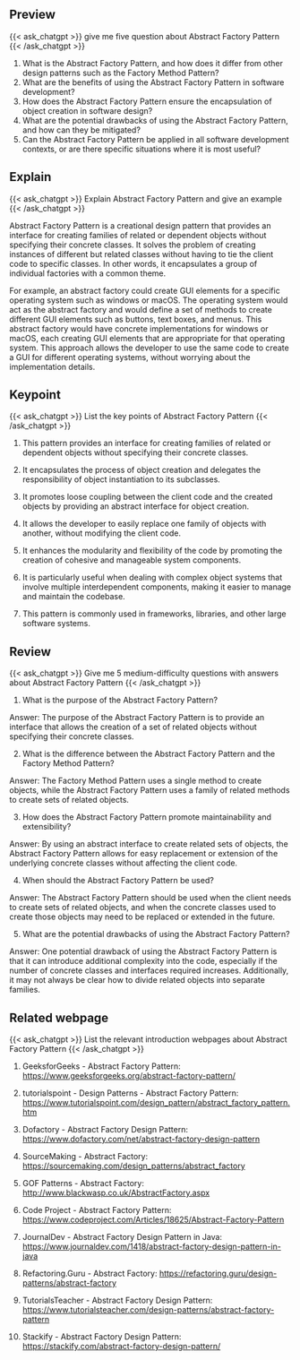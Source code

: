 ## Preview
{{< ask_chatgpt >}}
give me five question about Abstract Factory Pattern
{{< /ask_chatgpt >}}



1. What is the Abstract Factory Pattern, and how does it differ from other design patterns such as the Factory Method Pattern?
2. What are the benefits of using the Abstract Factory Pattern in software development?
3. How does the Abstract Factory Pattern ensure the encapsulation of object creation in software design?
4. What are the potential drawbacks of using the Abstract Factory Pattern, and how can they be mitigated?
5. Can the Abstract Factory Pattern be applied in all software development contexts, or are there specific situations where it is most useful?   

## Explain
{{< ask_chatgpt >}}
Explain Abstract Factory Pattern and give an example
{{< /ask_chatgpt >}}



Abstract Factory Pattern is a creational design pattern that provides an interface for creating families of related or dependent objects without specifying their concrete classes. It solves the problem of creating instances of different but related classes without having to tie the client code to specific classes. In other words, it encapsulates a group of individual factories with a common theme.

For example, an abstract factory could create GUI elements for a specific operating system such as windows or macOS. The operating system would act as the abstract factory and would define a set of methods to create different GUI elements such as buttons, text boxes, and menus. This abstract factory would have concrete implementations for windows or macOS, each creating GUI elements that are appropriate for that operating system. This approach allows the developer to use the same code to create a GUI for different operating systems, without worrying about the implementation details.   

## Keypoint
{{< ask_chatgpt >}}
List the key points of Abstract Factory Pattern
{{< /ask_chatgpt >}}



1. This pattern provides an interface for creating families of related or dependent objects without specifying their concrete classes.

2. It encapsulates the process of object creation and delegates the responsibility of object instantiation to its subclasses.

3. It promotes loose coupling between the client code and the created objects by providing an abstract interface for object creation.

4. It allows the developer to easily replace one family of objects with another, without modifying the client code.

5. It enhances the modularity and flexibility of the code by promoting the creation of cohesive and manageable system components.

6. It is particularly useful when dealing with complex object systems that involve multiple interdependent components, making it easier to manage and maintain the codebase.

7. This pattern is commonly used in frameworks, libraries, and other large software systems.   

## Review
{{< ask_chatgpt >}}
Give me 5 medium-difficulty questions with answers about Abstract Factory Pattern
{{< /ask_chatgpt >}}



1. What is the purpose of the Abstract Factory Pattern?

Answer: The purpose of the Abstract Factory Pattern is to provide an interface that allows the creation of a set of related objects without specifying their concrete classes.

2. What is the difference between the Abstract Factory Pattern and the Factory Method Pattern?

Answer: The Factory Method Pattern uses a single method to create objects, while the Abstract Factory Pattern uses a family of related methods to create sets of related objects.

3. How does the Abstract Factory Pattern promote maintainability and extensibility?

Answer: By using an abstract interface to create related sets of objects, the Abstract Factory Pattern allows for easy replacement or extension of the underlying concrete classes without affecting the client code.

4. When should the Abstract Factory Pattern be used?

Answer: The Abstract Factory Pattern should be used when the client needs to create sets of related objects, and when the concrete classes used to create those objects may need to be replaced or extended in the future.

5. What are the potential drawbacks of using the Abstract Factory Pattern?

Answer: One potential drawback of using the Abstract Factory Pattern is that it can introduce additional complexity into the code, especially if the number of concrete classes and interfaces required increases. Additionally, it may not always be clear how to divide related objects into separate families.   

## Related webpage
{{< ask_chatgpt >}}
List the relevant introduction webpages about Abstract Factory Pattern
{{< /ask_chatgpt >}}



1. GeeksforGeeks - Abstract Factory Pattern:
https://www.geeksforgeeks.org/abstract-factory-pattern/

2. tutorialspoint - Design Patterns - Abstract Factory Pattern:
https://www.tutorialspoint.com/design_pattern/abstract_factory_pattern.htm

3. Dofactory - Abstract Factory Design Pattern:
https://www.dofactory.com/net/abstract-factory-design-pattern

4. SourceMaking - Abstract Factory:
https://sourcemaking.com/design_patterns/abstract_factory

5. GOF Patterns - Abstract Factory:
http://www.blackwasp.co.uk/AbstractFactory.aspx

6. Code Project - Abstract Factory Pattern:
https://www.codeproject.com/Articles/18625/Abstract-Factory-Pattern

7. JournalDev - Abstract Factory Design Pattern in Java:
https://www.journaldev.com/1418/abstract-factory-design-pattern-in-java

8. Refactoring.Guru - Abstract Factory:
https://refactoring.guru/design-patterns/abstract-factory

9. TutorialsTeacher - Abstract Factory Design Pattern:
https://www.tutorialsteacher.com/design-patterns/abstract-factory-pattern

10. Stackify - Abstract Factory Design Pattern:
https://stackify.com/abstract-factory-design-pattern/   

